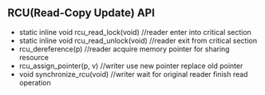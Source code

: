 ## RCU(Read-Copy Update) API
 - static inline void rcu_read_lock(void)   //reader enter into critical section
 - static inline void rcu_read_unlock(void) //reader exit from critical section
 - rcu_dereference(p)  //reader acquire memory pointer for sharing resource
 - rcu_assign_pointer(p, v)  //writer use new pointer replace old pointer
 - void synchronize_rcu(void)  //writer wait for original reader finish read operation
